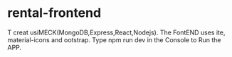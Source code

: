 # rental-frontend
T
creat usiMECK(MongoDB,Express,React,Nodejs).
The FontEND uses ite, material-icons and ootstrap.
Type npm run dev in the Console to Run the APP.
